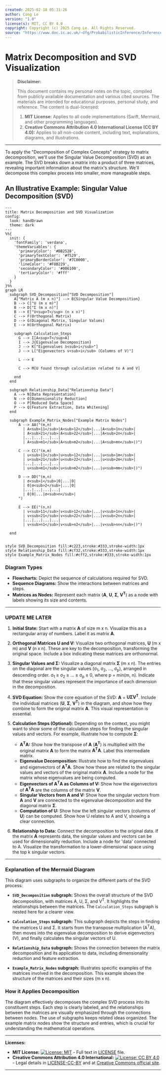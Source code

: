 ```yaml
---
created: 2025-02-18 05:31:26
author: Cong Le
version: "1.0"
license(s): MIT, CC BY 4.0
copyright: Copyright (c) 2025 Cong Le. All Rights Reserved.
source: "https://www.doc.ic.ac.uk/~dfg/ProbabilisticInference/InferenceAndMachineLearningNotes.pdf"
---
```




# Matrix Decomposition and SVD Visualization
> **Disclaimer:**
>
> This document contains my personal notes on the topic,
> compiled from publicly available documentation and various cited sources.
> The materials are intended for educational purposes, personal study, and reference.
> The content is dual-licensed:
> 1. **MIT License:** Applies to all code implementations (Swift, Mermaid, and other programming languages).
> 2. **Creative Commons Attribution 4.0 International License (CC BY 4.0):** Applies to all non-code content, including text, explanations, diagrams, and illustrations.
---


To apply the "Decomposition of Complex Concepts" strategy to matrix decomposition, we'll use the Singular Value Decomposition (SVD) as an example.  The SVD breaks down a matrix into a product of three matrices, revealing important information about the matrix's structure.  We'll decompose this complex process into smaller, more manageable steps.

## An Illustrative Example: Singular Value Decomposition (SVD)


```mermaid
---
title: Matrix Decomposition and SVD Visualization
config:
  look: handDrawn
  theme: dark
---
%%{
  init: {
    'fontFamily': 'verdana',
    'themeVariables': {
      'primaryColor': '#BB2528',
      'primaryTextColor': '#f529',
      'primaryBorderColor': '#7C0000',
      'lineColor': '#F8B229',
      'secondaryColor': '#006100',
      'tertiaryColor': '#fff'
    }
  }
}%%
graph LR
  subgraph SVD_Decomposition["SVD Decomposition"]
    A["Matrix A (m x n)"] --> B{Singular Value Decomposition}
    B --> C["U (m x m)"]
    B --> D["Σ (m x n)"]
    B --> E["V<sup>T</sup> (n x n)"]
    C --> F(Orthogonal Matrix)
    D --> G(Diagonal Matrix, Singular Values)
    E --> H(Orthogonal Matrix)
    
    subgraph Calculation_Steps
      G --> I[A<sup>T</sup>A]
      I --> J{Eigenvalue Decomposition}
      J --> K["Eigenvalues λ<sub>i</sub>"]
      J --> L["Eigenvectors v<sub>i</sub> (Columns of V)"]
      
      L --> E
      
      C --> M[U found through calculation related to A and V]
      
    end
  end

  subgraph Relationship_Data["Relationship Data"]
    A --> N[Data Representation]
    N --> O[Dimensionality Reduction]
    O --> P[Reduced Data Space]
    P --> Q[Feature Extraction, Data Whitening]
  end

  subgraph Example_Matrix_Nodes["Example Matrix Nodes"]
      A --> AA("(m,n)
        | A<sub>11</sub>|A<sub>12</sub>|...|A<sub>1n</sub>|
        | A<sub>21</sub>|A<sub>22</sub>|...|A<sub>2n</sub>|
        |...|...|...|...|
        | A<sub>m1</sub>|A<sub>m2</sub>|...|A<sub>mn</sub>|)")

      C --> CC("(m,m)
        | u<sub>11</sub>|u<sub>12</sub>|...|u<sub>1m</sub>|
        | u<sub>21</sub>|u<sub>22</sub>|...|u<sub>2m</sub>|
        |...|...|...|...|
        | u<sub>m1</sub>|u<sub>m2</sub>|...|u<sub>mm</sub>|)")

      D --> DD("(m,n)
        | σ<sub>1</sub>|0|...|0|
        | 0|σ<sub>2</sub>|...|0|
        |...|...|...|...|
        | 0|0|...|σ<sub>n</sub>|
      ")

      E --> EE("(n,n)
        | v<sub>11</sub>|v<sub>12</sub>|...|v<sub>1n</sub>|
        | v<sub>21</sub>|v<sub>22</sub>|...|v<sub>2n</sub>|
        |...|...|...|...|
        | v<sub>n1</sub>|v<sub>n2</sub>|...|v<sub>nn</sub>|)")

  end

  
style SVD_Decomposition fill:#c223,stroke:#333,stroke-width:1px
style Relationship_Data fill:#cf32,stroke:#333,stroke-width:1px
style Example_Matrix_Nodes fill:#cff2,stroke:#333,stroke-width:1px

```


### Diagram Types

* **Flowcharts:** Depict the sequence of calculations required for SVD.
* **Sequence Diagrams:**  Show the interactions between matrices and steps.
* **Matrices as Nodes:**  Represent each matrix (**A**, **U**, **Σ**, **V<sup>T</sup>**) as a node with labels showing its size and contents.


---

### UPDATE ME LATER

1. **Initial State:**  Start with a matrix **A** of size m x n.  Visualize this as a rectangular array of numbers.  Label it as matrix **A**.

2. **Orthogonal Matrices U and V:**  Visualize two orthogonal matrices, **U** (m x m) and **V** (n x n).  These are key to the decomposition, transforming the original space. Include a box indicating these matrices are orthonormal.

3. **Singular Values and Σ:**  Visualize a diagonal matrix **Σ** (m x n).  The entries on the diagonal are the singular values (σ<sub>1</sub>, σ<sub>2</sub>, ..., σ<sub>p</sub>), arranged in descending order.  σ<sub>1</sub> ≥ σ<sub>2</sub> ≥ ... ≥ σ<sub>p</sub> ≥ 0, where p = min(m, n).  Indicate that these singular values represent the importance of each dimension in the decomposition.

4. **SVD Equation:** Show the core equation of the SVD: **A** = **UΣV<sup>T</sup>**.  Include the individual matrices (**U**, **Σ**, **V<sup>T</sup>**) in the diagram, and show how they combine to form the original matrix **A**. This visual representation is essential.

5. **Calculation Steps (Optional):**  Depending on the context, you might want to show some of the calculation steps for finding the singular values and vectors. For example, illustrate how to compute **Σ**:

    *   **A<sup>T</sup>A:**  Show how the transpose of **A** (**A<sup>T</sup>**) is multiplied with the original matrix **A** to form the matrix **A<sup>T</sup>A**. Label this intermediate matrix.
    *   **Eigenvalue Decomposition:**  Illustrate how to find the eigenvalues and eigenvectors of **A<sup>T</sup>A**. Show how these are related to the singular values and vectors of the original matrix **A**. Include a node for the matrix whose eigenvalues are being computed.
    *   **Eigenvectors of A<sup>T</sup>A as Columns of V:** Show how the eigenvectors of **A<sup>T</sup>A** are the columns of the matrix **V**.
    *   **Singular Vectors from A and V:** Show how the singular vectors from **A** and **V** are connected to the eigenvalue decomposition and the diagonal matrix **Σ**.
    *   **Computation of U:**  Show how the left singular vectors (columns of **U**) can be computed. Show how U relates to A and V, showing a clear connection.


6. **Relationship to Data:**  Connect the decomposition to the original data.  If the matrix **A** represents data, the singular values and vectors can be used for dimensionality reduction.  Include a node for 'data' connected to A.  Visualize the transformation to a lower-dimensional space using the top k singular vectors.



---


### Explanation of the Mermaid Diagram

This diagram uses subgraphs to organize the different parts of the SVD process:

* **`SVD_Decomposition` subgraph:** Shows the overall structure of the SVD decomposition, with matrices A, U, Σ, and V<sup>T</sup>.  It highlights the relationships between the matrices.  The `Calculation_Steps` subgraph is nested here for a clearer view.

* **`Calculation_Steps` subgraph:**  This subgraph depicts the steps in finding the matrices U and Σ.  It starts from the transpose multiplication (A<sup>T</sup>A), then moves into the eigenvalue decomposition to derive eigenvectors (V), and finally calculates the singular vectors of U.

* **`Relationship_Data` subgraph:** Shows the connection between the matrix decomposition and its application to data, including dimensionality reduction and feature extraction.


* **`Example_Matrix_Nodes` subgraph:**  Illustrates specific examples of the matrices involved in the decomposition.  This example shows the structure of the matrices and their sizes (m x n).


### How it Applies Decomposition

The diagram effectively decomposes the complex SVD process into its constituent steps.  Each step is clearly labeled, and the relationships between the matrices are visually emphasized through the connections between nodes.  The use of subgraphs keeps related ideas organized. The example matrix nodes show the structure and entries, which is crucial for understanding the mathematical operations.



---
**Licenses:**

- **MIT License:**  [![License: MIT](https://img.shields.io/badge/License-MIT-yellow.svg)](LICENSE) - Full text in [LICENSE](LICENSE) file.
- **Creative Commons Attribution 4.0 International:** [![License: CC BY 4.0](https://licensebuttons.net/l/by/4.0/88x31.png)](LICENSE-CC-BY) - Legal details in [LICENSE-CC-BY](LICENSE-CC-BY) and at [Creative Commons official site](http://creativecommons.org/licenses/by/4.0/).

---